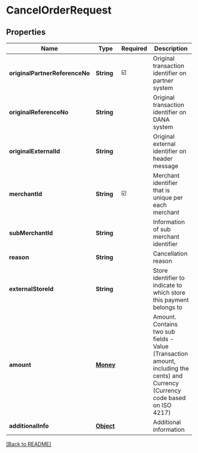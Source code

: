 # CancelOrderRequest
## Properties

| Name | Type | Required | Description |
| ------------- | ------------- | ------------- | ------------- |
| **originalPartnerReferenceNo** | **String** | ☑️ | Original transaction identifier on partner system |
| **originalReferenceNo** | **String** |  | Original transaction identifier on DANA system |
| **originalExternalId** | **String** |  | Original external identifier on header message |
| **merchantId** | **String** | ☑️ | Merchant identifier that is unique per each merchant |
| **subMerchantId** | **String** |  | Information of sub merchant identifier |
| **reason** | **String** |  | Cancellation reason |
| **externalStoreId** | **String** |  | Store identifier to indicate to which store this payment belongs to |
| **amount** | [**Money**](Money.md) |  | Amount. Contains two sub fields - Value (Transaction amount, including the cents) and Currency (Currency code based on ISO 4217) |
| **additionalInfo** | [**Object**](.md) |  | Additional information |

[[Back to README]](../../../../README.md)
